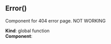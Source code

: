 <a name="Error"></a>

## Error()
Component for 404 error page.NOT WORKING

**Kind**: global function  
**Component**:   
